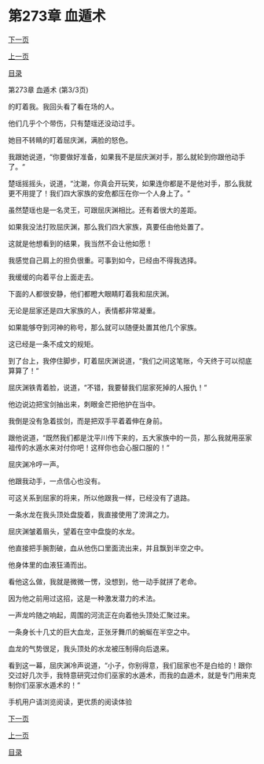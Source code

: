 <h1>第273章    血遁术</h1>
            <div><p><a href="./0819_%E7%AC%AC274%E7%AB%A0_%E4%BA%8B%E4%B8%8E%E6%84%BF%E8%BF%9D.md">下一页</a></p><p><a href="./0817_%E7%AC%AC273%E7%AB%A0_%E8%A1%80%E9%81%81%E6%9C%AF.md">上一页</a></p><p><a href="../">目录</a></p></div>
            <div><p>第273章    血遁术 (第3/3页)</p><p>的盯着我。我回头看了看在场的人。</p><p>他们几乎个个带伤，只有楚瑶还没动过手。</p><p>她目不转睛的盯着屈庆渊，满脸的怒色。</p><p>我跟她说道，“你要做好准备，如果我不是屈庆渊对手，那么就轮到你跟他动手了。“</p><p>楚瑶摇摇头，说道，“沈潮，你真会开玩笑，如果连你都是不是他对手，那么我就更不用提了！我们四大家族的安危都压在你一个人身上了。“</p><p>虽然楚瑶也是一名灵王，可跟屈庆渊相比。还有着很大的差距。</p><p>如果我没法打败屈庆渊，那么我们四大家族，真要任由他处置了。</p><p>这就是他想看到的结果，我当然不会让他如愿！</p><p>我感觉自己肩上的担负很重。可事到如今，已经由不得我选择。</p><p>我缓缓的向着平台上面走去。</p><p>下面的人都很安静，他们都瞪大眼睛盯着我和屈庆渊。</p><p>无论是屈家还是四大家族的人，表情都非常凝重。</p><p>如果能够夺到河神的称号，那么就可以随便处置其他几个家族。</p><p>这已经是一条不成文的规矩。</p><p>到了台上，我停住脚步，盯着屈庆渊说道，“我们之间这笔账，今天终于可以彻底算算了！“</p><p>屈庆渊铁青着脸，说道，“不错，我要替我们屈家死掉的人报仇！“</p><p>他边说边把宝剑抽出来，刺眼金芒把他护在当中。</p><p>我倒是没有急着拔剑，而是把双手平着着伸在身前。</p><p>跟他说道，“既然我们都是沈平川传下来的，五大家族中的一员，那么我就用巫家祖传的水遁水来对付你吧！这样你也会心服口服的！“</p><p>屈庆渊冷哼一声。</p><p>他跟我动手，一点信心也没有。</p><p>可这关系到屈家的将来，所以他跟我一样，已经没有了退路。</p><p>一条水龙在我头顶处盘旋着，我直接使用了滂湃之力。</p><p>屈庆渊皱着眉头，望着在空中盘旋的水龙。</p><p>他直接把手腕割破，血从他伤口里面流出来，并且飘到半空之中。</p><p>他身体里的血液狂涌而出。</p><p>看他这么做，我就是微微一愣，没想到，他一动手就拼了老命。</p><p>因为他之前用过这招，这是一种激发潜力的术法。</p><p>一声龙吟随之响起，周围的河流正在向着他头顶处汇聚过来。</p><p>一条身长十几丈的巨大血龙，正张牙舞爪的蜿蜒在半空之中。</p><p>血龙的气势很足，我头顶处的水龙被压制得向后退来。</p><p>看到这一幕，屈庆渊冷声说道，“小子，你别得意，我们屈家也不是白给的！跟你交过好几次手，我特意研究过你们巫家的水遁术，而我的血遁术，就是专门用来克制你们巫家水遁术的！“</p><p>手机用户请浏览阅读，更优质的阅读体验</p></div>
            <div><p><a href="./0819_%E7%AC%AC274%E7%AB%A0_%E4%BA%8B%E4%B8%8E%E6%84%BF%E8%BF%9D.md">下一页</a></p><p><a href="./0817_%E7%AC%AC273%E7%AB%A0_%E8%A1%80%E9%81%81%E6%9C%AF.md">上一页</a></p><p><a href="../">目录</a></p></div>